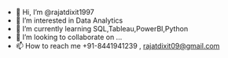 - 👋 Hi, I’m @rajatdixit1997
- 👀 I’m interested in Data Analytics
- 🌱 I’m currently learning SQL,Tableau,PowerBI,Python
- 💞️ I’m looking to collaborate on ...
- 📫 How to reach me +91-8441941239 , rajatdixit09@gmail.com

<!---
rajatdixit1997/rajatdixit1997 is a ✨ special ✨ repository because its `README.md` (this file) appears on your GitHub profile.
You can click the Preview link to take a look at your changes.
--->
